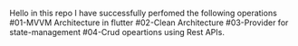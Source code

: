 Hello in this repo I have successfully perfomed the following operations
#01-MVVM Architecture in flutter
#02-Clean Architecture
#03-Provider for state-management
#04-Crud opeartions using Rest APIs.
